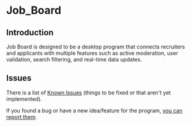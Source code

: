 # Job_Board

## Introduction
Job Board is designed to be a desktop program that connects recruiters and applicants with multiple features such as active moderation, user validation, search filtering, and real-time data updates.

## Issues

There is a list of
[Known Issues](https://github.com/Gevoooo/Job_Board/issues) (things
to be fixed or that aren't yet implemented).

If you found a bug or have a new idea/feature for the program,
[you can report them](https://github.com/Gevoooo/PrisonerDilemmaSimulation/issues/new).
